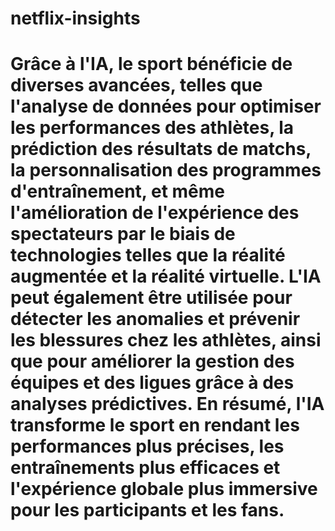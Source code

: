 # netflix-insights



# Grâce à l'IA, le sport bénéficie de diverses avancées, telles que l'analyse de données pour optimiser les performances des athlètes, la prédiction des résultats de matchs, la personnalisation des programmes d'entraînement, et même l'amélioration de l'expérience des spectateurs par le biais de technologies telles que la réalité augmentée et la réalité virtuelle. L'IA peut également être utilisée pour détecter les anomalies et prévenir les blessures chez les athlètes, ainsi que pour améliorer la gestion des équipes et des ligues grâce à des analyses prédictives. En résumé, l'IA transforme le sport en rendant les performances plus précises, les entraînements plus efficaces et l'expérience globale plus immersive pour les participants et les fans.
